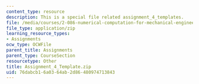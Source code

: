 ```yaml
---
content_type: resource
description: This is a special file related assignment_4_templates.
file: /media/courses/2-086-numerical-computation-for-mechanical-engineers-fall-2014/76dabcb16a0364ab2d86480974713843_Assignment_4_Template.zip
file_type: application/zip
learning_resource_types:
- Assignments
ocw_type: OCWFile
parent_title: Assignments
parent_type: CourseSection
resourcetype: Other
title: Assignment_4_Template.zip
uid: 76dabcb1-6a03-64ab-2d86-480974713843
---
```

